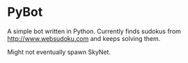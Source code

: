 # PyBot
A simple bot written in Python. Currently finds sudokus from http://www.websudoku.com and keeps solving them. 

Might not eventually spawn SkyNet.
